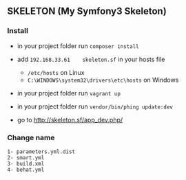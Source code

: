 ## SKELETON (My Symfony3 Skeleton)

### Install

- in your project folder run `composer install`

- add `192.168.33.61    skeleton.sf` in your hosts file
    - `/etc/hosts` on Linux
    - `C:\WINDOWS\system32\drivers\etc\hosts` on Windows

- in your project folder run `vagrant up`

- in your project folder run `vendor/bin/phing update:dev`

- go to http://skeleton.sf/app_dev.php/

### Change name

    1- parameters.yml.dist
    2- smart.yml
    3- build.xml
    4- behat.yml
